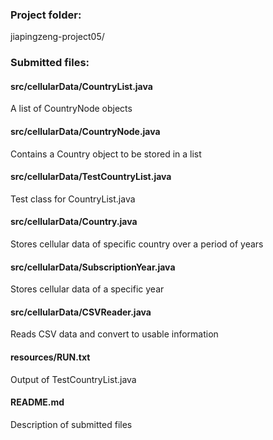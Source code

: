 ### Project folder:
jiapingzeng-project05/

### Submitted files:

#### src/cellularData/CountryList.java
A list of CountryNode objects

#### src/cellularData/CountryNode.java
Contains a Country object to be stored in a list

#### src/cellularData/TestCountryList.java
Test class for CountryList.java

#### src/cellularData/Country.java
Stores cellular data of specific country over a period of years

#### src/cellularData/SubscriptionYear.java
Stores cellular data of a specific year

#### src/cellularData/CSVReader.java
Reads CSV data and convert to usable information

#### resources/RUN.txt
Output of TestCountryList.java

#### README.md
Description of submitted files